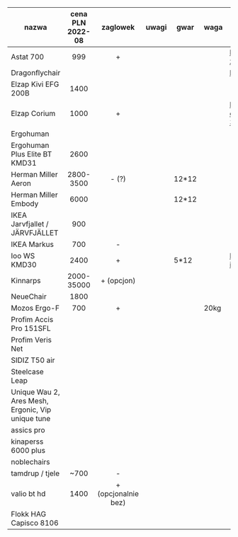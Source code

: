 | nazwa                                                | cena PLN 2022-08   | zaglowek            | uwagi                       | gwar  | waga  | link                                                                  |
| ---------------------------------------------------- | :----------------: | :-----------------: | :-------------------------: | ----- | ----- | ----                                                                  |
| Astat 700                                            | 999                | +                   |                             |       |       | https://pl.genesis-zone.com/produkt/astat-700-black                   |
| Dragonflychair                                       |                    |                     |                             |       |       | https://www.dragonflychair.com/                                       |
| Elzap Kivi EFG 200B                                  | 1400               |                     |                             |       |       |                                                                       |
| Elzap Corium                                         | 1000               | +                   |                             |       |       | https://umstahl.pl/fotel-gabinetowy-elzap-corium-efg-300b,id1143.html |
| Ergohuman                                            |                    |                     |                             |       |       |                                                                       |
| Ergohuman Plus Elite BT KMD31                        | 2600               |                     |                             |       |       |                                                                       |
| Herman Miller Aeron                                  | 2800-3500          | - (?)               |                             | 12*12 |       |                                                                       |
| Herman Miller Embody                                 | 6000               |                     |                             | 12*12 |       |                                                                       |
| IKEA Jarvfjallet / JÄRVFJÄLLET                       | 900                |                     |                             |       |       |                                                                       |
| IKEA Markus                                          | 700                | -                   |                             |       |       |                                                                       |
| Ioo WS KMD30                                         | 2400               | +                   |                             | 5*12  |       | https://www.centrumkrzesel.pl/fotel-ioo-ws-kmd30-24h/3343/p           |
| Kinnarps                                             | 2000-35000         | + (opcjon)          |                             |       |       |                                                                       |
| NeueChair                                            | 1800               |                     |                             |       |       |                                                                       |
| Mozos Ergo-F                                         | 700                | +                   |                             |       | 20kg  |                                                                       |
| Profim Accis Pro 151SFL                              |                    |                     |                             |       |       |                                                                       |
| Profim Veris Net                                     |                    |                     |                             |       |       |                                                                       |
| SIDIZ T50 air                                        |                    |                     |                             |       |       |                                                                       |
| Steelcase Leap                                       |                    |                     |                             |       |       |                                                                       |
| Unique Wau 2, Ares Mesh, Ergonic, Vip   unique tune  |                    |                     |                             |       |       |                                                                       |
| assics pro                                           |                    |                     |                             |       |       |                                                                       |
| kinaperss 6000 plus                                  |                    |                     |                             |       |       |                                                                       |
| noblechairs                                          |                    |                     |                             |       |       |                                                                       |
| tamdrup / tjele                                      | ~700               | -                   |                             |       |       |                                                                       |
| valio bt hd                                          | 1400               | + (opcjonalnie bez) |                             |       |       |                                                                       |
| Flokk HAG Capisco 8106                               |                    |                     |                             |       |       |                                                                       |
